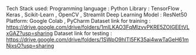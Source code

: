 Tech Stack used:
      Programming language : Python
      Library :  TensorFlow , Keras , Scikit-Learn , OpenCV , Streamlit
      Deep Learning Model : ResNet50
      Platform: Google Colab , PyCharm
Dataset link for training : https://drive.google.com/drive/folders/1mILKAO3FqMlzvvPKRE5ZOIGEEtVLxGAZ?usp=sharing
Dataset link for testing : https://drive.google.com/drive/folders/1SWpO9hITl5FK35ai4wwTaGeH61mNjxsO?usp=sharing

